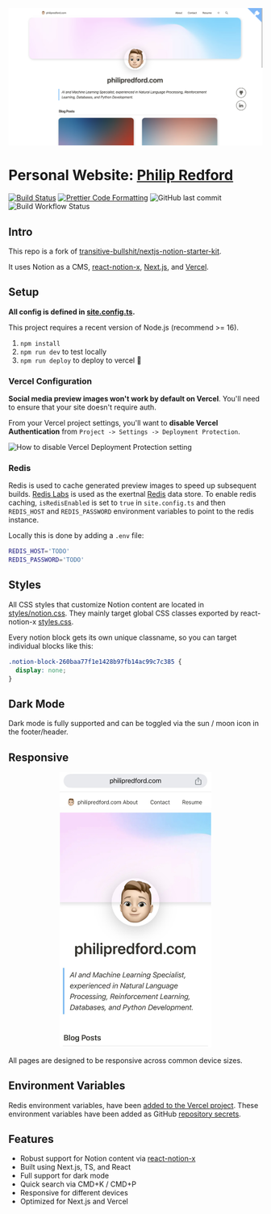 <p align="center">
  <a href="https://philipredford.com/">
    <img alt="Example article page" src="public/assets/example_page.png" width="689">
  </a>
</p>


# Personal Website: [Philip Redford](https://philipredford.com/)

[![Build Status](https://github.com/transitive-bullshit/nextjs-notion-starter-kit/actions/workflows/build.yml/badge.svg)](https://github.com/transitive-bullshit/nextjs-notion-starter-kit/actions/workflows/build.yml) [![Prettier Code Formatting](https://img.shields.io/badge/code_style-prettier-brightgreen.svg)](https://prettier.io)
![GitHub last commit](https://img.shields.io/github/last-commit/philiprj/personal_website1.0?logo=hey)
![Build Workflow Status](https://img.shields.io/github/workflow/status/philiprj/personal_website1.0/test.yml?branch=main)

## Intro

This repo is a fork of [transitive-bullshit/nextjs-notion-starter-kit](https://github.com/transitive-bullshit/nextjs-notion-starter-kit).

It uses Notion as a CMS, [react-notion-x](https://github.com/NotionX/react-notion-x), [Next.js](https://nextjs.org/), and [Vercel](https://vercel.com).

## Setup

**All config is defined in [site.config.ts](./site.config.ts).**

This project requires a recent version of Node.js (recommend >= 16).

1. `npm install`
2. `npm run dev` to test locally
3. `npm run deploy` to deploy to vercel 💪

### Vercel Configuration

**Social media preview images won't work by default on Vercel**. You'll need to ensure that your site doesn't require auth.

From your Vercel project settings, you'll want to **disable Vercel Authentication** from `Project -> Settings -> Deployment Protection`.

![How to disable Vercel Deployment Protection setting](https://github.com/user-attachments/assets/a1eb5a1f-da7a-497e-b4f6-f7e851a6cd8a 'How to disable Vercel Deployment Protection setting which causes social media preview image endpoint to return 401 Unauthorized')

### Redis

Redis is used to cache generated preview images to speed up subsequent builds. [Redis Labs](https://redis.com) is used as the exertnal [Redis](https://redis.io) data store. To enable redis caching, `isRedisEnabled` is set to `true` in `site.config.ts` and then `REDIS_HOST` and `REDIS_PASSWORD` environment variables to point to the redis instance.

Locally this is done by adding a `.env` file:

```bash
REDIS_HOST='TODO'
REDIS_PASSWORD='TODO'
```

## Styles

All CSS styles that customize Notion content are located in [styles/notion.css](./styles/notion.css). They mainly target global CSS classes exported by react-notion-x [styles.css](https://github.com/NotionX/react-notion-x/blob/master/packages/react-notion-x/src/styles.css).

Every notion block gets its own unique classname, so you can target individual blocks like this:

```css
.notion-block-260baa77f1e1428b97fb14ac99c7c385 {
  display: none;
}
```

## Dark Mode

Dark mode is fully supported and can be toggled via the sun / moon icon in the footer/header.

## Responsive

<p align="center">
  <img alt="Mobile article page" src="public/assets/mobile.jpg" width="300">
</p>

All pages are designed to be responsive across common device sizes.

## Environment Variables

Redis environment variables, have been [added to the Vercel project](https://vercel.com/docs/concepts/projects/environment-variables). These environment variables have been added as GitHub [repository secrets](https://docs.github.com/en/actions/security-guides/encrypted-secrets).

## Features

- Robust support for Notion content via [react-notion-x](https://github.com/NotionX/react-notion-x)
- Built using Next.js, TS, and React
- Full support for dark mode
- Quick search via CMD+K / CMD+P
- Responsive for different devices
- Optimized for Next.js and Vercel
